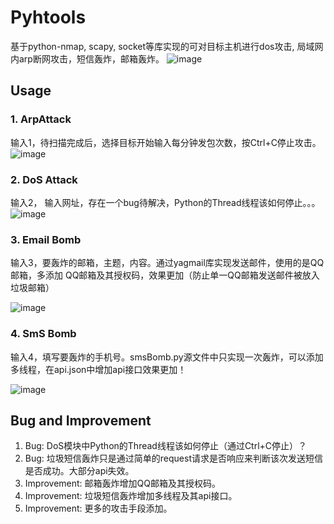 # Pyhtools
  基于python-nmap, scapy, socket等库实现的可对目标主机进行dos攻击, 局域网内arp断网攻击，短信轰炸，邮箱轰炸。
![image](https://user-images.githubusercontent.com/102849988/215247341-69c5970f-c1cb-4c33-8496-a6d47d0c078a.png)

## Usage
### 1. ArpAttack
输入1，待扫描完成后，选择目标开始输入每分钟发包次数，按Ctrl+C停止攻击。
![image](https://user-images.githubusercontent.com/102849988/215247970-903bb90c-14e1-4fa5-bb9c-afc665a1cfd6.png)
### 2. DoS Attack
输入2， 输入网址，存在一个bug待解决，Python的Thread线程该如何停止。。。
![image](https://user-images.githubusercontent.com/102849988/215248058-56232ea8-d59c-4a4b-a85d-8e7ee849fc3d.png)
### 3. Email Bomb
输入3，要轰炸的邮箱，主题，内容。通过yagmail库实现发送邮件，使用的是QQ邮箱，多添加
QQ邮箱及其授权码，效果更加（防止单一QQ邮箱发送邮件被放入垃圾邮箱）

![image](https://user-images.githubusercontent.com/102849988/215248094-53be6daf-6675-4570-9d81-8d5154e31e4c.png)
### 4. SmS Bomb
输入4，填写要轰炸的手机号。smsBomb.py源文件中只实现一次轰炸，可以添加多线程，在api.json中增加api接口效果更加！

![image](https://user-images.githubusercontent.com/102849988/215248252-505efad1-83b8-401d-92d4-805c13bb9de5.png)

## Bug and Improvement
1. Bug: DoS模块中Python的Thread线程该如何停止（通过Ctrl+C停止）？
2. Bug: 垃圾短信轰炸只是通过简单的request请求是否响应来判断该次发送短信是否成功。大部分api失效。
3. Improvement: 邮箱轰炸增加QQ邮箱及其授权码。
4. Improvement: 垃圾短信轰炸增加多线程及其api接口。
5. Improvement: 更多的攻击手段添加。



